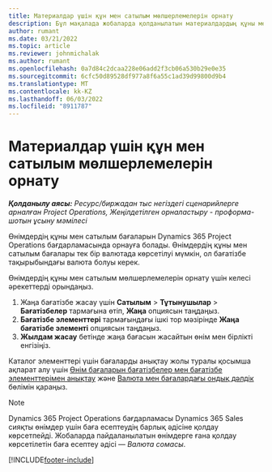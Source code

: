 ```yaml
---
title: Материалдар үшін құн мен сатылым мөлшерлемелерін орнату
description: Бұл мақалада жобаларда қолданылатын материалдардың құны мен сатылым мөлшерлемелерін орнату әдісі туралы ақпарат берілген.
author: rumant
ms.date: 03/21/2022
ms.topic: article
ms.reviewer: johnmichalak
ms.author: rumant
ms.openlocfilehash: 0a7d84c2dcaa228e06add2f3cb06a530b29e0e35
ms.sourcegitcommit: 6cfc50d89528df977a8f6a55c1ad39d99800d9b4
ms.translationtype: MT
ms.contentlocale: kk-KZ
ms.lasthandoff: 06/03/2022
ms.locfileid: "8911787"
---
```

# <a name="set-up-cost-and-sales-rates-for-materials"></a>Материалдар үшін құн мен сатылым мөлшерлемелерін орнату

_**Қолданылу аясы:** Ресурс/биржадан тыс негіздегі сценарийлерге арналған Project Operations, Жеңілдетілген орналастыру - проформа-шотын ұсыну мәмілесі_

Өнімдердің құны мен сатылым бағаларын Dynamics 365 Project Operations бағдарламасында орнауға болады. Өнімдердің құны мен сатылым бағалары тек бір валютада көрсетілуі мүмкін, ол бағатізбе тақырыбындағы валюта болуы керек.

Өнімдердің құны мен сатылым мөлшерлемелерін орнату үшін келесі әрекеттерді орындаңыз. 

1. Жаңа бағатізбе жасау үшін **Сатылым** > **Тұтынушылар** > **Бағатізбелер** тармағына өтіп, **Жаңа** опциясын таңдаңыз. 
2. **Бағатізбе элементтері** тармағындағы ішкі тор мәзірінде **Жаңа бағатізбе элементі** опциясын таңдаңыз. 
3. **Жылдам жасау** бетінде жаңа бағасын жасайтын өнім мен бірлікті енгізіңіз.

Каталог элементтері үшін бағаларды анықтау жолы туралы қосымша ақпарат алу үшін [Өнім бағаларын бағатізбелер мен бағатізбе элементтерімен анықтау](/dynamics365/sales/create-price-lists-price-list-items-define-pricing-products) және [Валюта мен бағалардағы ондық дәлдік](/dynamics365/sales/decimal-precision-currency-pricing) бөлімін қараңыз.
> [!NOTE]
> Dynamics 365 Project Operations бағдарламасы Dynamics 365 Sales сияқты өнімдер үшін баға есептеудің барлық әдісіне қолдау көрсетпейді. Жобаларда пайдаланылатын өнімдерге ғана қолдау көрсетілетін баға есептеу әдісі — *Валюта сомасы*.


[!INCLUDE[footer-include](../includes/footer-banner.md)]
